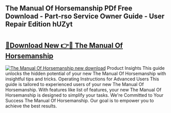 ## The Manual Of Horsemanship PDf Free Download - Part-rso Service Owner Guide - User Repair Edition hUZyt

# <h2><a href="http://cf12187.oget.top/?id=The+Manual+Of+Horsemanship">🔗Download New 👉🔴 The Manual Of Horsemanship</a></h2>

[![The Manual Of Horsemanship new download](https://i.imgur.com/5g1atiW.png)](http://cf12187.oget.top/?id=The+Manual+Of+Horsemanship)
Product Insights This guide unlocks the hidden potential of your new The Manual Of Horsemanship with insightful tips and tricks. Operating Instructions for Advanced Users This guide is tailored to experienced users of your new The Manual Of Horsemanship. With features like list of features, your new The Manual Of Horsemanship is designed to simplify your tasks. We're Committed to Your Success The Manual Of Horsemanship. Our goal is to empower you to achieve the best results.
